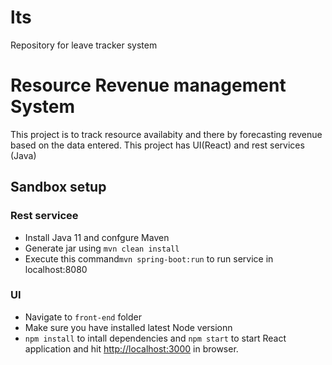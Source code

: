 # lts
Repository for leave tracker system
# Resource Revenue management System 

This project is to track resource availabity and there by forecasting revenue based on the data entered. 
This project has UI(React) and rest services (Java)

## Sandbox setup
### Rest servicee
- Install Java 11 and confgure Maven
- Generate jar using `mvn clean install`
- Execute this command`mvn spring-boot:run` to run service in localhost:8080

### UI
- Navigate to `front-end` folder
- Make sure you have installed latest Node versionn
- `npm install` to intall dependencies and `npm start` to start React application and hit [http://localhost:3000](http://localhost:3000) in browser. 




